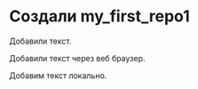 ﻿# Создали my_first_repo1

Добавили текст.

Добавили текст через веб браузер.

Добавим текст локально.
